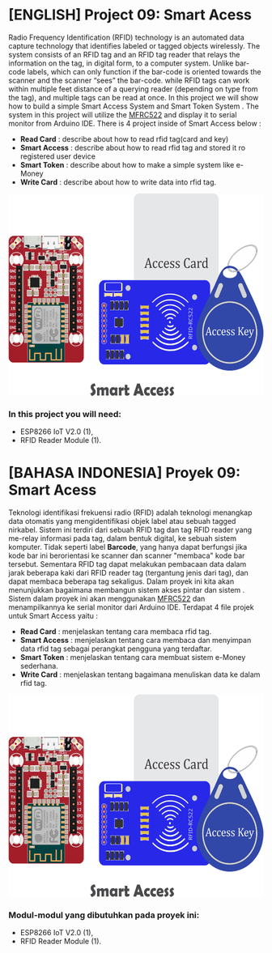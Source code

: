 # [ENGLISH] Project 09: Smart Acess
Radio Frequency Identification (RFID) technology is an automated data capture technology that identifies labeled or tagged objects wirelessly. The system consists of an RFID tag and an RFID tag reader that relays the information on the tag, in digital form, to a computer system. Unlike bar-code labels, which can only function if the bar-code is oriented towards the scanner and the scanner “sees” the bar-code.  while RFID tags can  work within multiple feet distance of a querying reader (depending on type from the tag), and multiple tags can be read at once. In this project we will show how to build a simple Smart Access System and Smart Token System . The system in this project will utilize the [MFRC522](https://www.nxp.com/docs/en/data-sheet/MF1S50YYX_V1.pdf) and display it to serial monitor from Arduino IDE. There is 4 project inside of Smart Access below :

* **Read Card**		  : describe about how to read rfid tag(card and key)
* **Smart Access**	: describe about how to read rfid tag and stored it ro registered user device
* **Smart Token**	  : describe about how to make a simple system like e-Money
* **Write Card**	  : describe about how to write data into rfid tag.

<img src="/images/09_smart_access_2.png" height="400">

### In this project you will need:
* ESP8266 IoT V2.0 (1),
* RFID Reader Module (1).

# [BAHASA INDONESIA] Proyek 09: Smart Acess
Teknologi identifikasi frekuensi radio (RFID)  adalah teknologi menangkap data otomatis yang mengidentifikasi objek label atau sebuah tagged nirkabel. Sistem ini terdiri dari sebuah RFID tag dan tag RFID reader yang me-relay informasi pada tag, dalam bentuk digital, ke sebuah sistem komputer. Tidak seperti label **Barcode**, yang hanya dapat berfungsi jika kode bar ini berorientasi ke scanner dan scanner "membaca" kode bar tersebut. Sementara RFID tag dapat melakukan pembacaan data dalam jarak beberapa kaki dari RFID reader tag (tergantung jenis dari tag), dan dapat membaca beberapa tag sekaligus. Dalam proyek ini kita akan menunjukkan bagaimana membangun sistem akses pintar dan sistem . Sistem dalam proyek ini akan menggunakan [MFRC522](https://www.nxp.com/docs/en/data-sheet/MF1S50YYX_V1.pdf) dan menampilkannya ke serial monitor dari Arduino IDE. Terdapat 4 file projek untuk Smart Access yaitu :

* **Read Card**		  : menjelaskan tentang cara membaca rfid tag.
* **Smart Access**	: menjelaskan tentang cara membaca dan menyimpan data rfid tag sebagai perangkat pengguna yang terdaftar.
* **Smart Token**	  : menjelaskan tentang cara membuat sistem e-Money sederhana.
* **Write Card**	  : menjelaskan tentang bagaimana menuliskan data ke dalam rfid tag.

<img src="/images/09_smart_access_2.png" height="400">

### Modul-modul yang dibutuhkan pada proyek ini:
* ESP8266 IoT V2.0 (1),
* RFID Reader Module (1).


